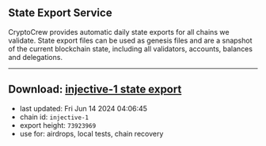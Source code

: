 ## State Export Service
CryptoCrew provides automatic daily state exports for all chains we validate. State export files can be used as genesis files and are a snapshot of the current blockchain state, including all validators, accounts, balances and delegations.

---
**Download: [injective-1 state export](https://dl-eu2.ccvalidators.com/SERVICE/injective/injective-1_export_73923969.json)**
---

- last updated: Fri Jun 14 2024 04:06:45
- chain id: `injective-1`
- export height: `73923969`
- use for: airdrops, local tests, chain recovery
